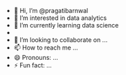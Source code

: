 - 👋 Hi, I’m @pragatibarnwal
- 👀 I’m interested in data analytics 
- 🌱 I’m currently learning data science
- 
- 💞️ I’m looking to collaborate on ...
- 📫 How to reach me ...
- 😄 Pronouns: ...
- ⚡ Fun fact: ...

<!---
pragatibarnwal/pragatibarnwal is a ✨ special ✨ repository because its `README.md` (this file) appears on your GitHub profile.
You can click the Preview link to take a look at your changes.
--->
